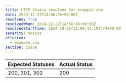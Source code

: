 ```yaml
---
title: HTTP Status resolved for example.com
date: 2024-12-22T14:56:46+00:00Z
resolved: True
resolvedWhen: 2024-12-22T14:56:46+00:00Z
resolvedStartTime: 2024-10-25T21:09:43.191474+00:00
severity: notice
affected:
  - example.com
section: issue
---
```


| Expected Statuses | Actual Status  |
|-------------------|----------------|
| 200, 301, 302 | 200 |
